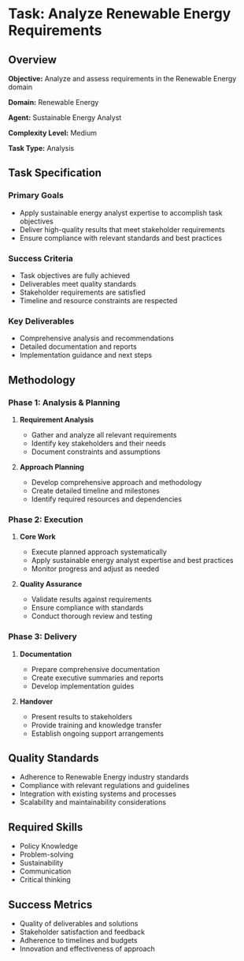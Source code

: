 # Task: Analyze Renewable Energy Requirements

## Overview

**Objective:** Analyze and assess requirements in the Renewable Energy domain

**Domain:** Renewable Energy

**Agent:** Sustainable Energy Analyst

**Complexity Level:** Medium

**Task Type:** Analysis

## Task Specification

### Primary Goals
- Apply sustainable energy analyst expertise to accomplish task objectives
- Deliver high-quality results that meet stakeholder requirements
- Ensure compliance with relevant standards and best practices

### Success Criteria
- Task objectives are fully achieved
- Deliverables meet quality standards
- Stakeholder requirements are satisfied
- Timeline and resource constraints are respected

### Key Deliverables
- Comprehensive analysis and recommendations
- Detailed documentation and reports
- Implementation guidance and next steps

## Methodology

### Phase 1: Analysis & Planning
1. **Requirement Analysis**
   - Gather and analyze all relevant requirements
   - Identify key stakeholders and their needs
   - Document constraints and assumptions

2. **Approach Planning**
   - Develop comprehensive approach and methodology
   - Create detailed timeline and milestones
   - Identify required resources and dependencies

### Phase 2: Execution
1. **Core Work**
   - Execute planned approach systematically
   - Apply sustainable energy analyst expertise and best practices
   - Monitor progress and adjust as needed

2. **Quality Assurance**
   - Validate results against requirements
   - Ensure compliance with standards
   - Conduct thorough review and testing

### Phase 3: Delivery
1. **Documentation**
   - Prepare comprehensive documentation
   - Create executive summaries and reports
   - Develop implementation guides

2. **Handover**
   - Present results to stakeholders
   - Provide training and knowledge transfer
   - Establish ongoing support arrangements

## Quality Standards

- Adherence to Renewable Energy industry standards
- Compliance with relevant regulations and guidelines
- Integration with existing systems and processes
- Scalability and maintainability considerations

## Required Skills

- Policy Knowledge
- Problem-solving
- Sustainability
- Communication
- Critical thinking

## Success Metrics

- Quality of deliverables and solutions
- Stakeholder satisfaction and feedback
- Adherence to timelines and budgets
- Innovation and effectiveness of approach
